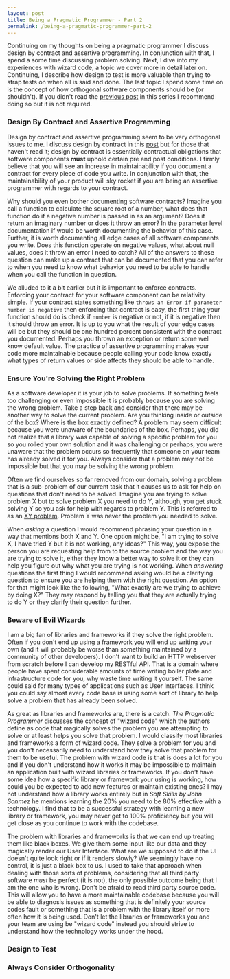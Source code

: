 ```yaml
---
layout: post
title: Being a Pragmatic Programmer - Part 2
permalink: /being-a-pragmatic-programmer-part-2
---
```


Continuing on my thoughts on being a pragmatic programmer I discuss design by contract and assertive programming. In conjunction with that, I spend a some time discussing problem solving. Next, I dive into my experiences with wizard code, a topic we cover more in detail later on. Continuing, I describe how design to test is more valuable than trying to strap tests on when all is said and done. The last topic I spend some time on is the concept of how orthogonal software components should be (or shouldn't). If you didn't read the [previous post](/being-a-pragmatic-programmer-part-1) in this series I recommend doing so but it is not required.

### Design By Contract and Assertive Programming
Design by contract and assertive programming seem to be very orthogonal issues to me. I discuss design by contract in this [post](/design-by-contract-with-react-and-redux) but for those that haven't read it; design by contract is essentially contractual obligations that software components __must__ uphold certain pre and post conditions. I firmly believe that you will see an increase in maintainability if you document a contract for every piece of code you write. In conjunction with that, the maintainability of your product will sky rocket if you are being an assertive programmer with regards to your contract.

Why should you even bother documenting software contracts? Imagine you call a function to calculate the square root of a number, what does that function do if a negative number is passed in as an argument? Does it return an imaginary number or does it throw an error? In the parameter level documentation if would be worth documenting the behavior of this case. Further, it is worth documenting all edge cases of all software components you write. Does this function operate on negative values, what about null values, does it throw an error I need to catch? All of the answers to these question can make up a contract that can be documented that you can refer to when you need to know what behavior you need to be able to handle when you call the function in question.

We alluded to it a bit earlier but it is important to enforce contracts. Enforcing your contract for your software component can be relativity simple. If your contract states something like `throws an Error if parameter number is negative` then enforcing that contract is easy, the first thing your function should do is check if `number` is negative or not, if it is negative then it should throw an error. It is up to you what the result of your edge cases will be but they should be one hundred percent consistent with the contract you documented. Perhaps you thrown an exception or return some well know default value. The practice of assertive programming makes your code more maintainable because people calling your code know exactly what types of return values or side affects they should be able to handle.

### Ensure You're Solving the Right Problem
As a software developer it is your job to solve problems. If something feels too challenging or even impossible it is probably because you are solving the wrong problem. Take a step back and consider that there may be another way to solve the current problem. Are you thinking inside or outside of the box? Where is the box exactly defined? A problem may seem difficult because you were unaware of the boundaries of the box. Perhaps, you did not realize that a library was capable of solving a specific problem for you so you rolled your own solution and it was challenging or perhaps, you were unaware that the problem occurs so frequently that someone on your team has already solved it for you. Always consider that a problem may not be impossible but that you may be solving the wrong problem.

Often we find ourselves so far removed from our domain, solving a problem that is a sub-problem of our current task that it causes us to ask for help on questions that don't need to be solved. Imagine you are trying to solve problem X but to solve problem X you need to do Y, although, you get stuck solving Y so you ask for help with regards to problem Y. This is referred to as an [XY problem](https://meta.stackexchange.com/questions/66377/what-is-the-xy-problem). Problem Y was never the problem you needed to solve. 

When *asking* a question I would recommend phrasing your question in a way that mentions both X and Y. One option might be, "I am trying to solve X, I have tried Y but it is not working, any ideas?" This way, you expose the person you are requesting help from to the source problem and the way you are trying to solve it, either they know a better way to solve it or they can help you figure out why what you are trying is not working. When *answering* questions the first thing I would recommend asking would be a clarifying question to ensure you are helping them with the right question. An option for that might look like the following, "What exactly are we trying to achieve by doing X?" They may respond by telling you that they are actually trying to do Y or they clarify their question further.  

### Beware of Evil Wizards
I am a big fan of libraries and frameworks if they solve the right problem. Often if you don't end up using a framework you will end up writing your own (and it will probably be worse than something maintained by a community of other developers). I don't want to build an HTTP webserver from scratch before I can develop my RESTful API. That is a domain where people have spent considerable amounts of time writing boiler plate and infrastructure code for you, why waste time writing it yourself. The same could said for many types of applications such as User Interfaces. I think you could say almost every code base is using some sort of library to help solve a problem that has already been solved.

As great as libraries and frameworks are, there is a catch. *The Pragmatic Programmer* discusses the concept of "wizard code" which the authors define as code that magically solves the problem you are attempting to solve or at least helps you solve that problem. I would classify most libraries and frameworks a form of wizard code. They solve a problem for you and you don't necessarily need to understand how they solve that problem for them to be useful. The problem with wizard code is that is does a lot for you and if you don't understand how it works it may be impossible to maintain an application built with wizard libraries or frameworks. If you don't have some idea how a specific library or framework your using is working, how could you be expected to add new features or maintain existing ones? I may not understand how a library works entirely but in *Soft Skills by John Sonmez* he mentions learning the 20% you need to be 80% effective with a technology. I find that to be a successful strategy with learning a new library or framework, you may never get to 100% proficiency but you will get close as you continue to work with the codebase.

The problem with libraries and frameworks is that we can end up treating them like black boxes. We give them some input like our data and they magically render our User Interface. What are we supposed to do if the UI doesn't quite look right or if it renders slowly? We seemingly have no control, it is just a black box to us. I used to take that approach when dealing with those sorts of problems, considering that all third party software *must* be perfect (it is not), the only possible outcome being that I am the one who is wrong. Don't be afraid to read third party source code. This will allow you to have a more maintainable codebase because you will be able to diagnosis issues as something that is definitely your source codes fault or something that is a problem with the library itself or more often how it is being used. Don't let the libraries or frameworks you and your team are using be "wizard code" instead you should strive to understand how the technology works under the hood.

### Design to Test

### Always Consider Orthogonality